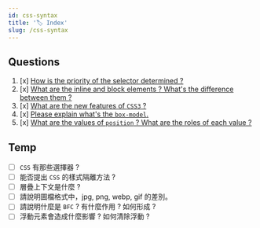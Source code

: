 ```yaml
---
id: css-syntax
title: '🏷️ Index'
slug: /css-syntax
---
```


## Questions

1. [x] [How is the priority of the selector determined ?](./01-selector-weights.md)
2. [x] [What are the inline and block elements ? What's the difference between them ?](./02-inline-block.md)
3. [x] [What are the new features of `CSS3` ?](./03-css3-features.md)
4. [x] [Please explain what's the `box-model`.](./04-box-model.md)
5. [x] [What are the values of `position` ? What are the roles of each value ?](./05-position.md)

## Temp

- [ ] `CSS` 有那些選擇器 ?
- [ ] 能否提出 `CSS` 的樣式隔離方法 ?
- [ ] 層疊上下文是什麼 ?
- [ ] 請說明圖檔格式中，jpg, png, webp, gif 的差別。
- [ ] 請說明什麼是 `BFC` ? 有什麼作用 ? 如何形成 ?
- [ ] 浮動元素會造成什麼影響 ? 如何清除浮動 ?
